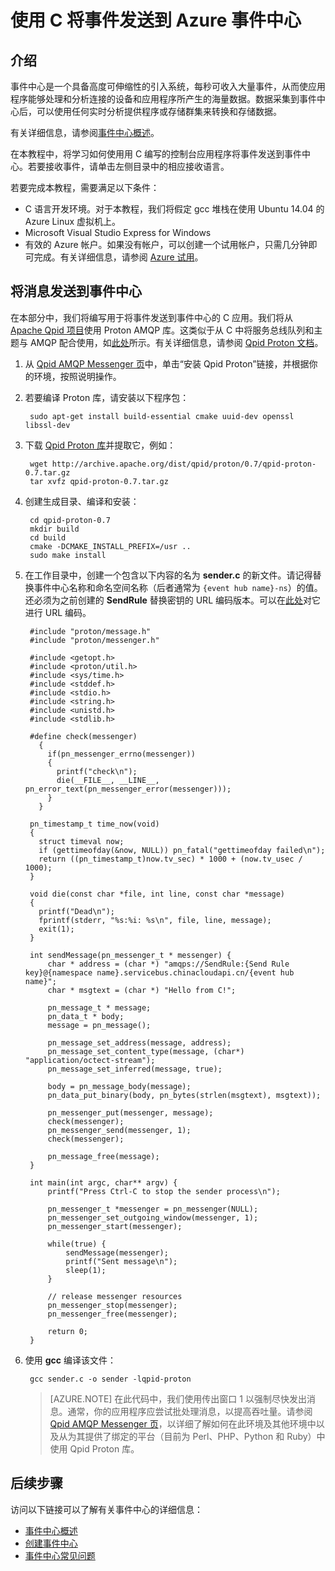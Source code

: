 <properties
    pageTitle="使用 C 将事件发送到 Azure 事件中心 | Azure"
    description="使用 C 将事件发送到 Azure 事件中心"
    services="event-hubs"
    documentationcenter=""
    author="jtaubensee"
    manager="timlt"
    editor="" />
<tags
    ms.assetid=""
    ms.service="event-hubs"
    ms.workload="na"
    ms.tgt_pltfrm="c"
    ms.devlang="csharp"
    ms.topic="article"
    ms.date="01/30/2017"
    wacn.date="03/24/2017"
    ms.author="jotaub;sethm" />  


# 使用 C 将事件发送到 Azure 事件中心

## 介绍
事件中心是一个具备高度可伸缩性的引入系统，每秒可收入大量事件，从而使应用程序能够处理和分析连接的设备和应用程序所产生的海量数据。数据采集到事件中心后，可以使用任何实时分析提供程序或存储群集来转换和存储数据。

有关详细信息，请参阅[事件中心概述][Event Hubs overview]。

在本教程中，将学习如何使用用 C 编写的控制台应用程序将事件发送到事件中心。若要接收事件，请单击左侧目录中的相应接收语言。

若要完成本教程，需要满足以下条件：

* C 语言开发环境。对于本教程，我们将假定 gcc 堆栈在使用 Ubuntu 14.04 的 Azure Linux 虚拟机上。
* Microsoft Visual Studio Express for Windows
* 有效的 Azure 帐户。如果没有帐户，可以创建一个试用帐户，只需几分钟即可完成。有关详细信息，请参阅 [Azure 试用](/pricing/1rmb-trial/)。

## 将消息发送到事件中心
在本部分中，我们将编写用于将事件发送到事件中心的 C 应用。我们将从 [Apache Qpid 项目](http://qpid.apache.org/)使用 Proton AMQP 库。这类似于从 C 中将服务总线队列和主题与 AMQP 配合使用，如[此处](https://code.msdn.microsoft.com/Using-Apache-Qpid-Proton-C-afd76504)所示。有关详细信息，请参阅 [Qpid Proton 文档](http://qpid.apache.org/proton/index.html)。

1. 从 [Qpid AMQP Messenger 页](http://qpid.apache.org/components/index.html)中，单击“安装 Qpid Proton”链接，并根据你的环境，按照说明操作。
2. 若要编译 Proton 库，请安装以下程序包：

        sudo apt-get install build-essential cmake uuid-dev openssl libssl-dev

3. 下载 [Qpid Proton 库](http://qpid.apache.org/proton/index.html)并提取它，例如：

        wget http://archive.apache.org/dist/qpid/proton/0.7/qpid-proton-0.7.tar.gz
        tar xvfz qpid-proton-0.7.tar.gz

4. 创建生成目录、编译和安装：

        cd qpid-proton-0.7
        mkdir build
        cd build
        cmake -DCMAKE_INSTALL_PREFIX=/usr ..
        sudo make install

5. 在工作目录中，创建一个包含以下内容的名为 **sender.c** 的新文件。请记得替换事件中心名称和命名空间名称（后者通常为 `{event hub name}-ns`）的值。还必须为之前创建的 **SendRule** 替换密钥的 URL 编码版本。可以在[此处](http://www.w3schools.com/tags/ref_urlencode.asp)对它进行 URL 编码。

        #include "proton/message.h"
        #include "proton/messenger.h"
   
        #include <getopt.h>
        #include <proton/util.h>
        #include <sys/time.h>
        #include <stddef.h>
        #include <stdio.h>
        #include <string.h>
        #include <unistd.h>
        #include <stdlib.h>
   
        #define check(messenger)                                                     
          {                                                                          
            if(pn_messenger_errno(messenger))                                        
            {                                                                        
              printf("check\n");                                                     
              die(__FILE__, __LINE__, pn_error_text(pn_messenger_error(messenger))); 
            }                                                                        
          }  
   
        pn_timestamp_t time_now(void)
        {
          struct timeval now;
          if (gettimeofday(&now, NULL)) pn_fatal("gettimeofday failed\n");
          return ((pn_timestamp_t)now.tv_sec) * 1000 + (now.tv_usec / 1000);
        }  
   
        void die(const char *file, int line, const char *message)
        {
          printf("Dead\n");
          fprintf(stderr, "%s:%i: %s\n", file, line, message);
          exit(1);
        }
   
        int sendMessage(pn_messenger_t * messenger) {
            char * address = (char *) "amqps://SendRule:{Send Rule key}@{namespace name}.servicebus.chinacloudapi.cn/{event hub name}";
            char * msgtext = (char *) "Hello from C!";
   
            pn_message_t * message;
            pn_data_t * body;
            message = pn_message();
   
            pn_message_set_address(message, address);
            pn_message_set_content_type(message, (char*) "application/octect-stream");
            pn_message_set_inferred(message, true);
   
            body = pn_message_body(message);
            pn_data_put_binary(body, pn_bytes(strlen(msgtext), msgtext));
   
            pn_messenger_put(messenger, message);
            check(messenger);
            pn_messenger_send(messenger, 1);
            check(messenger);
   
            pn_message_free(message);
        }
   
        int main(int argc, char** argv) {
            printf("Press Ctrl-C to stop the sender process\n");
   
            pn_messenger_t *messenger = pn_messenger(NULL);
            pn_messenger_set_outgoing_window(messenger, 1);
            pn_messenger_start(messenger);
   
            while(true) {
                sendMessage(messenger);
                printf("Sent message\n");
                sleep(1);
            }
   
            // release messenger resources
            pn_messenger_stop(messenger);
            pn_messenger_free(messenger);
   
            return 0;
        }

6. 使用 **gcc** 编译该文件：

        gcc sender.c -o sender -lqpid-proton

	> [AZURE.NOTE]
	在此代码中，我们使用传出窗口 1 以强制尽快发出消息。通常，你的应用程序应尝试批处理消息，以提高吞吐量。请参阅 [Qpid AMQP Messenger 页](http://qpid.apache.org/components/index.html)，以详细了解如何在此环境及其他环境中以及从为其提供了绑定的平台（目前为 Perl、PHP、Python 和 Ruby）中使用 Qpid Proton 库。

## 后续步骤
访问以下链接可以了解有关事件中心的详细信息：

* [事件中心概述](/documentation/articles/event-hubs-what-is-event-hubs/)
* [创建事件中心](/documentation/articles/event-hubs-create/)
* [事件中心常见问题](/documentation/articles/event-hubs-faq/)

<!-- Images. -->

[21]: ./media/event-hubs-c-ephcs-getstarted/run-csharp-ephcs1.png
[24]: ./media/event-hubs-c-ephcs-getstarted/receive-eph-c.png

<!-- Links -->

[Azure Classic Management Portal]: https://manage.windowsazure.cn/
[Event Processor Host]: https://www.nuget.org/packages/Microsoft.Azure.ServiceBus.EventProcessorHost
[Event Hubs overview]: /documentation/articles/event-hubs-overview/
[sample application that uses Event Hubs]: https://code.msdn.microsoft.com/Service-Bus-Event-Hub-286fd097
[Scale out Event Processing with Event Hubs]: https://code.msdn.microsoft.com/Service-Bus-Event-Hub-45f43fc3

<!---HONumber=Mooncake_0320_2017-->
<!--Update_Description:new article on how to send event to event hubs with C language-->